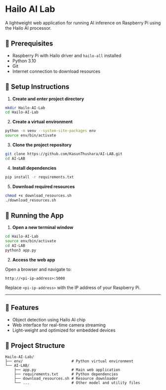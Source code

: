 
# Hailo AI Lab

A lightweight web application for running AI inference on Raspberry Pi using the Hailo AI processor.

## 🧰 Prerequisites

- Raspberry Pi with Hailo driver and `hailo-all` installed
- Python 3.10
- Git
- Internet connection to download resources

## 📁 Setup Instructions

1. **Create and enter project directory**

```bash
mkdir Hailo-AI-Lab
cd Hailo-AI-Lab
```

2. **Create a virtual environment**

```bash
python -m venv --system-site-packages env
source env/bin/activate
```

3. **Clone the project repository**

```bash
git clone https://github.com/KasunThushara/AI-LAB.git
cd AI-LAB
```

4. **Install dependencies**

```bash
pip install -r requirements.txt
```

5. **Download required resources**

```bash
chmod +x download_resources.sh
./download_resources.sh
```

## 🚀 Running the App

1. **Open a new terminal window**

```bash
cd Hailo-AI-Lab
source env/bin/activate
cd AI-LAB
python3 app.py
```

2. **Access the web app**

Open a browser and navigate to:

```
http://<pi-ip-address>:5000
```

Replace `<pi-ip-address>` with the IP address of your Raspberry Pi.

---

## 🧠 Features

- Object detection using Hailo AI chip
- Web interface for real-time camera streaming
- Light-weight and optimized for embedded devices

## 📂 Project Structure

```
Hailo-AI-Lab/
├── env/                      # Python virtual environment
└── AI-LAB/
    ├── app.py                # Main web application
    ├── requirements.txt      # Python dependencies
    ├── download_resources.sh # Resource downloader
    └── ...                   # Other model and utility files
```

